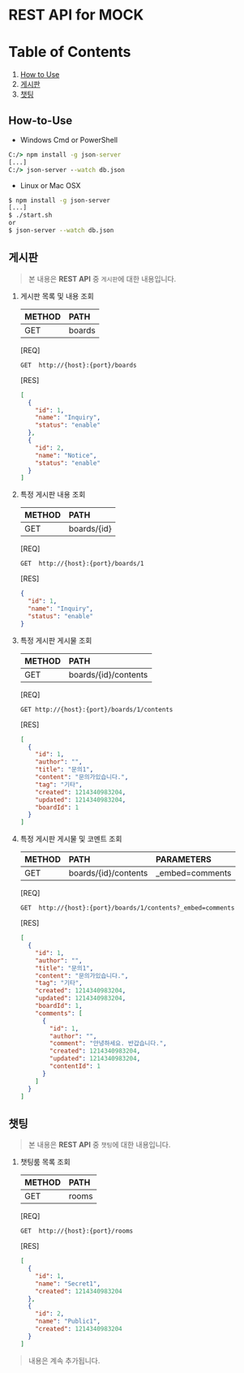 # REST API for MOCK

# Table of Contents
1. [How to Use](#How-to-Use)
2. [게시판](#게시판)
3. [챗팅](#챗팅)

## How-to-Use

* Windows Cmd or PowerShell
```bat
C:/> npm install -g json-server
[...]
C:/> json-server --watch db.json
```

* Linux or Mac OSX
```bash
$ npm install -g json-server
[...]
$ ./start.sh
or
$ json-server --watch db.json
```


## 게시판
> 본 내용은 **REST API** 중 `게시판`에 대한 내용입니다.

1. 게시판 목록 및 내용 조회

   | METHOD  | PATH    |
   | ------- |:------- |
   | GET     | boards  |

   [REQ]
   ```http
   GET  http://{host}:{port}/boards
   ```
   [RES]
   ```json
   [
     {
       "id": 1,
       "name": "Inquiry",
       "status": "enable"
     },
     {
       "id": 2,
       "name": "Notice",
       "status": "enable"
     }
   ]
   ```

2. 특정 게시판 내용 조회

   | METHOD  | PATH        | 
   | ------- |:----------- |
   | GET     | boards/{id} |

   [REQ]
   ```http
   GET  http://{host}:{port}/boards/1
   ```
   [RES]
   ```json
   {
     "id": 1,
     "name": "Inquiry",
     "status": "enable"
   }
   ```

3. 특정 게시판 게시물 조회

   | METHOD  | PATH                 |
   | ------- |:-------------------- |
   | GET     | boards/{id}/contents |

   [REQ]
   ```http
   GET http://{host}:{port}/boards/1/contents
   ```
   [RES]
   ```json
   [
     {
       "id": 1,
       "author": "",
       "title": "문의1",
       "content": "문의가있습니다.",
       "tag": "기타",
       "created": 1214340983204,
       "updated": 1214340983204,
       "boardId": 1
     }
   ]
   ```

4. 특정 게시판 게시물 및 코멘트 조회

   | METHOD  | PATH                 | PARAMETERS      |
   | ------- |:-------------------- |:--------------- |
   | GET     | boards/{id}/contents | _embed=comments |

   [REQ]
   ```http
   GET  http://{host}:{port}/boards/1/contents?_embed=comments
   ```
   [RES]
   ```json
   [
     {
       "id": 1,
       "author": "",
       "title": "문의1",
       "content": "문의가있습니다.",
       "tag": "기타",
       "created": 1214340983204,
       "updated": 1214340983204,
       "boardId": 1,
       "comments": [
         {
           "id": 1,
           "author": "",
           "comment": "안녕하세요. 반갑습니다.",
           "created": 1214340983204,
           "updated": 1214340983204,
           "contentId": 1
         }
       ]
     }
   ]
   ```

## 챗팅
> 본 내용은 **REST API** 중 `챗팅`에 대한 내용입니다.

1. 챗팅룸 목록 조회

   | METHOD  | PATH    |
   | ------- |:------- |
   | GET     | rooms   |

   [REQ]
   ```http
   GET  http://{host}:{port}/rooms
   ```
   [RES]
   ```json
   [
     {
       "id": 1,
       "name": "Secret1",
       "created": 1214340983204
     },
     {
       "id": 2,
       "name": "Public1",
       "created": 1214340983204
     }
   ]
   ```

> 내용은 계속 추가됩니다.